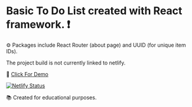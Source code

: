 # Basic To Do List created with React framework. :exclamation:

:gear: Packages include React Router (about page) and UUID (for unique item IDs).

The project build is not currently linked to netlify.

:rocket: [Click For Demo](https://eager-dijkstra-e8ac25.netlify.com/)

[![Netlify Status](https://api.netlify.com/api/v1/badges/781a6998-fca5-4743-ac6b-265bbe1996bd/deploy-status)](https://app.netlify.com/sites/eager-dijkstra-e8ac25/deploys)

:books: Created for educational purposes.
